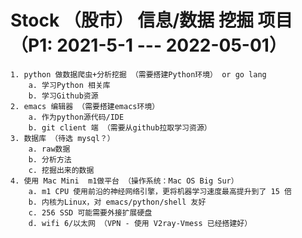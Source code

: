 # Stock （股市） 信息/数据 挖掘 项目 （P1: 2021-5-1  --- 2022-05-01）
	1. python 做数据爬虫+分析挖掘 （需要搭建Python环境） or go lang
		a. 学习Python 相关库
		b. 学习Github资源
	2. emacs 编辑器 （需要搭建emacs环境）
		a. 作为python源代码/IDE
		b. git client 端 （需要从github拉取学习资源）
	3. 数据库 （待选 mysql？）
		a. raw数据
		b. 分析方法
		c. 挖掘出来的数据
	4. 使用 Mac Mini  m1做平台 （操作系统：Mac OS Big Sur）
		a. m1 CPU 使用前沿的神经网络引擎，更将机器学习速度最高提升到了 15 倍
		b. 内核为Linux，对 emacs/python/shell 友好
		c. 256 SSD 可能需要外接扩展硬盘
		d. wifi 6/以太网 （VPN - 使用 V2ray-Vmess 已经搭建好）
